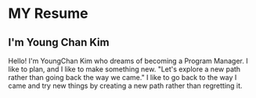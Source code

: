 # MY Resume
## I'm Young Chan Kim
Hello! I'm YoungChan Kim who dreams of becoming a Program Manager. I like to plan, and I like to make something new. "Let's explore a new path rather than going back the way we came." I like to go back to the way I came and try new things by creating a new path rather than regretting it.